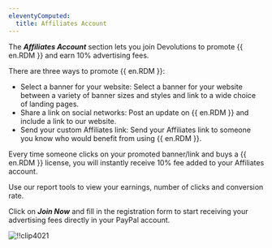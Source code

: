 ```yaml
---
eleventyComputed:
  title: Affiliates Account
---
```

The ***Affiliates Account*** section lets you join Devolutions to promote {{ en.RDM }} and earn 10% advertising fees.

There are three ways to promote {{ en.RDM }}:

* Select a banner for your website: Select a banner for your website between a variety of banner sizes and styles and link to a wide choice of landing pages.
* Share a link on social networks: Post an update on {{ en.RDM }} and include a link to our website.
* Send your custom Affiliates link: Send your Affiliates link to someone you know who would benefit from using {{ en.RDM }}.

Every time someone clicks on your promoted banner/link and buys a {{ en.RDM }} license, you will instantly receive 10% fee added to your Affiliates account.

Use our report tools to view your earnings, number of clicks and conversion rate.

Click on ***Join Now*** and fill in the registration form to start receiving your advertising fees directly in your PayPal account.

![!!clip4021](https://cdnweb.devolutions.net/docs/docs_en_cloud_clip4021.png)
